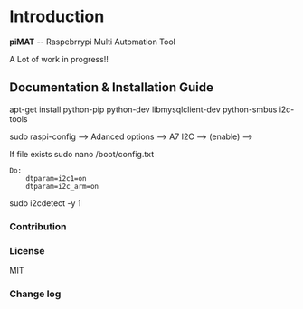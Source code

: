 Introduction
============

**piMAT** -- Raspebrrypi Multi Automation Tool

A Lot of work in progress!!


## Documentation & Installation Guide

apt-get install python-pip python-dev libmysqlclient-dev python-smbus i2c-tools

sudo raspi-config
    --> Adanced options --> A7 I2C --> <yes> (enable) --> <yes>

If file exists
sudo nano /boot/config.txt

    Do:
        dtparam=i2c1=on
        dtparam=i2c_arm=on


sudo i2cdetect -y 1



### Contribution


### License

MIT


### Change log
